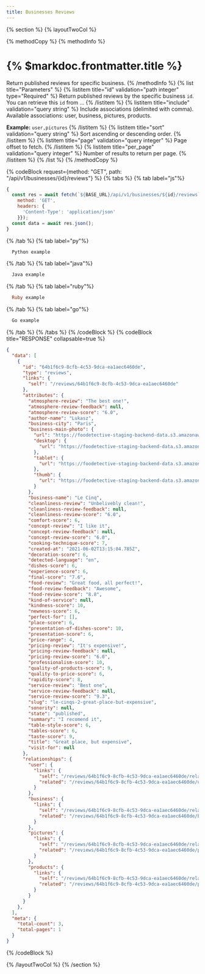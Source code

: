 ```yaml
---
title: Businesses Reviews
---
```

{% section %}
{% layoutTwoCol %}

{% methodCopy %}
{% methodInfo %}
  # {% $markdoc.frontmatter.title %}
  Return published reviews for specific business.
{% /methodInfo %}
{% list title="Parameters" %}
  {% listitem title="id" validation="path integer" type="Required" %}
  Return published reviews by the specific business `id`. You can retrieve this `id` from ...
  {% /listitem %}
  {% listitem title="include" validation="query string" %}
  Include associations (delimited with comma). Available associations: user, business, pictures, products.

  **Example:** `user,pictures`
  {% /listitem %}
  {% listitem title="sort" validation="query string" %}
  Sort ascending or descending order.
  {% /listitem %}
  {% listitem title="page" validation="query integer" %}
  Page offset to fetch.
  {% /listitem %}
  {% listitem title="per_page" validation="query integer" %}
  Number of results to return per page.
  {% /listitem %}
{% /list %}
{% /methodCopy %}

{% codeBlock request={method: "GET", path: "/api/v1/businesses/{id}/reviews"} %}
{% tabs %}
  {% tab label="js"%}
  ```js
  {
    const res = await fetch(`${BASE_URL}/api/v1/businesses/${id}/reviews`, {
      method: 'GET',
      headers: {
        'Content-Type': 'application/json'
      }});
    const data = await res.json();
  }
  ```
  {% /tab %}
  {% tab label="py"%}
  ```py
    Python example
  ```
  {% /tab %}
  {% tab label="java"%}
  ```java
    Java example
  ```
  {% /tab %}
  {% tab label="ruby"%}
  ```ruby
    Ruby example
  ```
  {% /tab %}
  {% tab label="go"%}
  ```go
    Go example
  ```
  {% /tab %}
{% /tabs %}
{% /codeBlock %}
{% codeBlock title="RESPONSE" collapsable=true %}
  ```json
  {
    "data": [
      {
        "id": "64b1f6c9-8cfb-4c53-9dca-ea1aec6460de",
        "type": "reviews",
        "links": {
          "self": "/reviews/64b1f6c9-8cfb-4c53-9dca-ea1aec6460de"
        },
        "attributes": {
          "atmosphere-review": "The best one!",
          "atmosphere-review-feedback": null,
          "atmosphere-review-score": "6.0",
          "author-name": "Lukasz",
          "business-city": "Paris",
          "business-main-photo": {
            "url": "https://foodetective-staging-backend-data.s3.amazonaws.com/uploads/picture/photo/846219ae-bf08-4ba8-b726-b557c3128ae9/8bd57a06-0be5-4527-b4f5-8468ec8255f5.jpeg",
            "desktop": {
              "url": "https://foodetective-staging-backend-data.s3.amazonaws.com/uploads/picture/photo/846219ae-bf08-4ba8-b726-b557c3128ae9/desktop_8bd57a06-0be5-4527-b4f5-8468ec8255f5.jpeg"
            },
            "tablet": {
              "url": "https://foodetective-staging-backend-data.s3.amazonaws.com/uploads/picture/photo/846219ae-bf08-4ba8-b726-b557c3128ae9/tablet_8bd57a06-0be5-4527-b4f5-8468ec8255f5.jpeg"
            },
            "thumb": {
              "url": "https://foodetective-staging-backend-data.s3.amazonaws.com/uploads/picture/photo/846219ae-bf08-4ba8-b726-b557c3128ae9/thumb_8bd57a06-0be5-4527-b4f5-8468ec8255f5.jpeg"
            }
          },
          "business-name": "Le Cinq",
          "cleanliness-review": "Unbelivebly clean!",
          "cleanliness-review-feedback": null,
          "cleanliness-review-score": "6.0",
          "comfort-score": 6,
          "concept-review": "I like it",
          "concept-review-feedback": null,
          "concept-review-score": "6.0",
          "cooking-technique-score": 7,
          "created-at": "2021-06-02T13:15:04.785Z",
          "decoration-score": 6,
          "detected-language": "en",
          "dishes-score": 6,
          "experience-score": 6,
          "final-score": "7.6",
          "food-review": "Great food, all perfect!",
          "food-review-feedback": "Awesome",
          "food-review-score": "8.8",
          "kind-of-service": null,
          "kindness-score": 10,
          "newness-score": 6,
          "perfect-for": [],
          "place-score": 6,
          "presentation-of-dishes-score": 10,
          "presentation-score": 6,
          "price-range": 4,
          "pricing-review": "It's expensive!",
          "pricing-review-feedback": null,
          "pricing-review-score": "6.0",
          "professionalism-score": 10,
          "quality-of-products-score": 9,
          "quality-to-price-score": 6,
          "rapidity-score": 8,
          "service-review": "Best one",
          "service-review-feedback": null,
          "service-review-score": "9.3",
          "slug": "le-cinqs-2-great-place-but-expensive",
          "sonority": null,
          "state": "published",
          "summary": "I recomend it",
          "table-style-score": 6,
          "tables-score": 6,
          "taste-score": 9,
          "title": "Great place, but expensive",
          "visit-for": null
        },
        "relationships": {
          "user": {
            "links": {
              "self": "/reviews/64b1f6c9-8cfb-4c53-9dca-ea1aec6460de/relationships/user",
              "related": "/reviews/64b1f6c9-8cfb-4c53-9dca-ea1aec6460de/user"
            }
          },
          "business": {
            "links": {
              "self": "/reviews/64b1f6c9-8cfb-4c53-9dca-ea1aec6460de/relationships/business",
              "related": "/reviews/64b1f6c9-8cfb-4c53-9dca-ea1aec6460de/business"
            }
          },
          "pictures": {
            "links": {
              "self": "/reviews/64b1f6c9-8cfb-4c53-9dca-ea1aec6460de/relationships/pictures",
              "related": "/reviews/64b1f6c9-8cfb-4c53-9dca-ea1aec6460de/pictures"
            }
          },
          "products": {
            "links": {
              "self": "/reviews/64b1f6c9-8cfb-4c53-9dca-ea1aec6460de/relationships/products",
              "related": "/reviews/64b1f6c9-8cfb-4c53-9dca-ea1aec6460de/products"
            }
          }
        }
      },
    ],
    "meta": {
      "total-count": 3,
      "total-pages": 1
    }
  }
  ```
{% /codeBlock %}

{% /layoutTwoCol %}
{% /section %}
